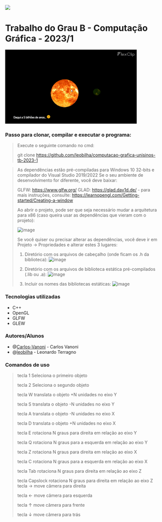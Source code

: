 ![](https://upload.wikimedia.org/wikipedia/pt/9/91/Lp_logo_unisinos.png)

# Trabalho do Grau B - Computação Gráfica - 2023/1

![](https://github.com/leobilha/computacao-grafica-unisinos-tb-2023-1/blob/main/GifGB.gif)

### Passo para clonar, compilar e executar o programa: 

> Execute o seguinte comando no cmd: 
> 
> git clone https://github.com/leobilha/computacao-grafica-unisinos-tb-2023-1
> 

>
>As dependências estão pré-compiladas para Windows 10 32-bits e compilador do Visual Studio 2019/2022
>Se o seu ambiente de desenvolvimento for diferente, você deve baixar:
>
> GLFW: https://www.glfw.org/
> GLAD: https://glad.dav1d.de/ - para mais instruções, consulte: https://learnopengl.com/Getting-started/Creating-a-window
>
> Ao abrir o projeto, pode ser que seja necessário mudar a arquitetura para x86 (caso queira usar as dependências que vieram com o projeto):
>
>![image](https://user-images.githubusercontent.com/2465857/128773364-4589fffe-57f9-4de2-acdf-7898abbaad8b.png)
>
>Se você quiser ou precisar alterar as dependências, você deve ir em Projeto -> Propriedades e alterar estes 3 lugares:
>
>1) Diretório com os arquivos de cabeçalho (onde ficam os .h da biblioteca): 
>![image](https://user-images.githubusercontent.com/2465857/128772404-13b3a1a4-fc71-4a93-9de1-1eb9cba05969.png)
>
>2) Diretório com os arquivos de biblioteca estática pré-compilados (.lib ou .a):
>![image](https://user-images.githubusercontent.com/2465857/128772735-d04bec8e-edcd-485f-a103-e66f1810cdad.png)
>
>3) Incluir os nomes das bibliotecas estáticas:
>![image](https://user-images.githubusercontent.com/2465857/128772961-04745bc6-ef1d-45b3-9aa7-a623d2af3065.png)


### Tecnologias utilizadas
* C++
* OpenGL
* GLFW
* GLEW

### Autores/Alunos 

* @[Carlos-Vanoni](https://github.com/Carlos-Vanoni) - Carlos Vanoni
* @[leobilha](https://github.com/leobilha) - Leonardo Terragno

### Comandos de uso

>tecla 1	Seleciona o primeiro objeto
>
>tecla 2	Seleciona o segundo objeto
>
>tecla W	translata o objeto +N unidades no eixo Y
>
>tecla S	translata o objeto -N unidades no eixo Y
>
>tecla A	translata o objeto -N unidades no eixo X
>
>tecla D	translata o objeto +N unidades no eixo X
>
>tecla E	rotaciona N graus para direita em relação ao eixo Y
>
>tecla Q	rotaciona N graus para a esquerda em relação ao eixo Y
>
>tecla Z	rotaciona N graus para direita em relação ao eixo X
>
>tecla C	rotaciona N graus para a esquerda em relação ao eixo X
>
>tecla Tab	rotaciona N graus para direita em relação ao eixo Z
>
>tecla Capslock rotaciona N graus para direita em relação ao eixo Z
>tecla →	move câmera para direita
>
>tecla ←	move câmera para esquerda
>
>tecla ↑	move câmera para frente
>
>tecla ↓	move câmera para trás
